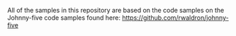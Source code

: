 All of the samples in this repository are based on the code samples on the Johnny-five code samples found here: https://github.com/rwaldron/johnny-five
